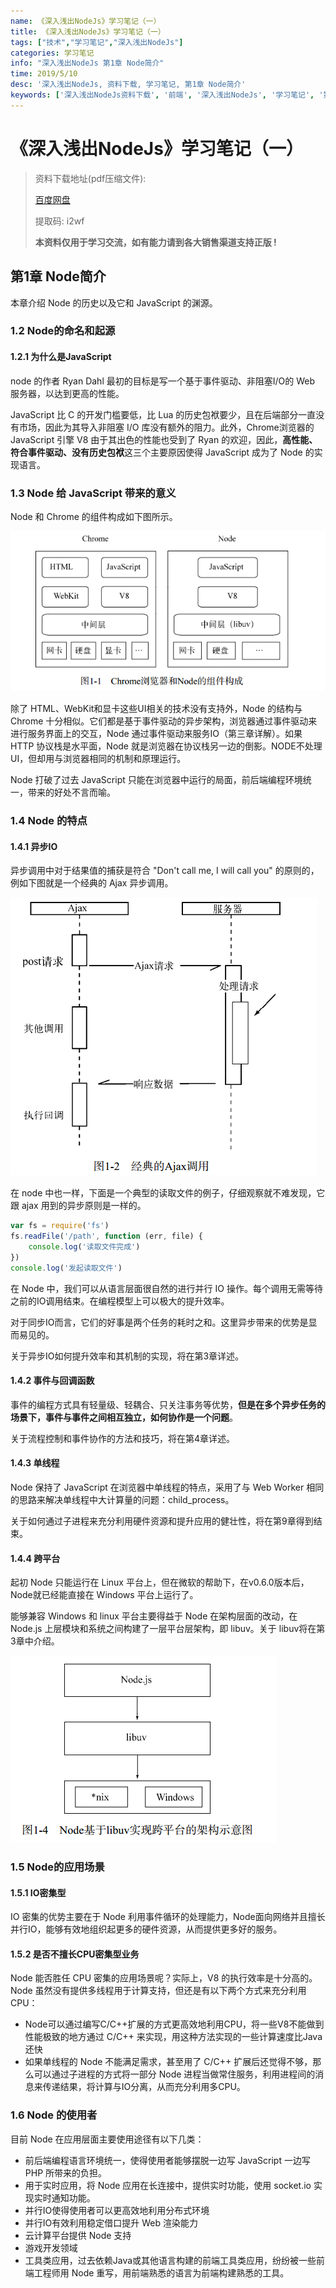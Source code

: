 ```yaml
---
name: 《深入浅出NodeJs》学习笔记（一）
title: 《深入浅出NodeJs》学习笔记（一）
tags: ["技术","学习笔记","深入浅出NodeJs"]
categories: 学习笔记
info: "深入浅出NodeJs 第1章 Node简介"
time: 2019/5/10
desc: '深入浅出NodeJs, 资料下载, 学习笔记, 第1章 Node简介'
keywords: ['深入浅出NodeJs资料下载', '前端', '深入浅出NodeJs', '学习笔记', '第1章 Node简介']
---
```


# 《深入浅出NodeJs》学习笔记（一）

> 资料下载地址(pdf压缩文件):
>
> [百度网盘](https://pan.baidu.com/s/1x1MF7mnh3eZD4Ovmk5D3TA)
>
> 提取码: i2wf
>
> **本资料仅用于学习交流，如有能力请到各大销售渠道支持正版 !**

## 第1章 Node简介

本章介绍 Node 的历史以及它和 JavaScript 的渊源。

### 1.2 Node的命名和起源

#### 1.2.1 为什么是JavaScript

node 的作者 Ryan Dahl 最初的目标是写一个基于事件驱动、非阻塞I/O的 Web 服务器，以达到更高的性能。

JavaScript 比 C 的开发门槛要低，比 Lua 的历史包袱要少，且在后端部分一直没有市场，因此为其导入非阻塞 I/O 库没有额外的阻力。此外，Chrome浏览器的 JavaScript 引擎 V8 由于其出色的性能也受到了 Ryan 的欢迎，因此，**高性能、符合事件驱动、没有历史包袱**这三个主要原因使得 JavaScript 成为了 Node 的实现语言。

### 1.3 Node 给 JavaScript 带来的意义

Node 和 Chrome 的组件构成如下图所示。

![nodeAndChrome.png](./images/nodeAndChrome.png)

除了 HTML、WebKit和显卡这些UI相关的技术没有支持外，Node 的结构与 Chrome 十分相似。它们都是基于事件驱动的异步架构，浏览器通过事件驱动来进行服务界面上的交互，Node 通过事件驱动来服务IO（第三章详解）。如果 HTTP 协议栈是水平面，Node 就是浏览器在协议栈另一边的倒影。NODE不处理UI，但却用与浏览器相同的机制和原理运行。

Node 打破了过去 JavaScript 只能在浏览器中运行的局面，前后端编程环境统一，带来的好处不言而喻。

### 1.4 Node 的特点

#### 1.4.1 异步IO

异步调用中对于结果值的捕获是符合 "Don't call me, I will call you" 的原则的，例如下图就是一个经典的 Ajax 异步调用。

![ajax异步调用.png](./images/ajaxAsync.png)

在 node 中也一样，下面是一个典型的读取文件的例子，仔细观察就不难发现，它跟 ajax 用到的异步原则是一样的。

```javascript
var fs = require('fs')
fs.readFile('/path', function (err, file) {
    console.log('读取文件完成')
})
console.log('发起读取文件')
```

在 Node 中，我们可以从语言层面很自然的进行并行 IO 操作。每个调用无需等待之前的IO调用结束。在编程模型上可以极大的提升效率。

对于同步IO而言，它们的好事是两个任务的耗时之和。这里异步带来的优势是显而易见的。

关于异步IO如何提升效率和其机制的实现，将在第3章详述。

#### 1.4.2 事件与回调函数

事件的编程方式具有轻量级、轻耦合、只关注事务等优势，**但是在多个异步任务的场景下，事件与事件之间相互独立，如何协作是一个问题**。

关于流程控制和事件协作的方法和技巧，将在第4章详述。

#### 1.4.3 单线程

Node 保持了 JavaScript 在浏览器中单线程的特点，采用了与 Web Worker 相同的思路来解决单线程中大计算量的问题：child_process。

关于如何通过子进程来充分利用硬件资源和提升应用的健壮性，将在第9章得到结束。

#### 1.4.4 跨平台

起初 Node 只能运行在 Linux 平台上，但在微软的帮助下，在v0.6.0版本后，Node就已经能直接在 Windows 平台上运行了。

能够兼容 Windows 和 linux 平台主要得益于 Node 在架构层面的改动，在 Node.js 上层模块和系统之间构建了一层平台层架构，即 libuv。关于 libuv将在第3章中介绍。

![libuv架构.png](./images/libuv.png)

### 1.5 Node的应用场景

#### 1.5.1 IO密集型

IO 密集的优势主要在于 Node 利用事件循环的处理能力，Node面向网络并且擅长并行IO，能够有效地组织起更多的硬件资源，从而提供更多好的服务。

#### 1.5.2 是否不擅长CPU密集型业务

Node 能否胜任 CPU 密集的应用场景呢？实际上，V8 的执行效率是十分高的。Node 虽然没有提供多线程用于计算支持，但还是有以下两个方式来充分利用CPU：

- Node可以通过编写C/C++扩展的方式更高效地利用CPU，将一些V8不能做到性能极致的地方通过 C/C++ 来实现，用这种方法实现的一些计算速度比Java还快
- 如果单线程的 Node 不能满足需求，甚至用了 C/C++ 扩展后还觉得不够，那么可以通过子进程的方式将一部分 Node 进程当做常住服务，利用进程间的消息来传递结果，将计算与IO分离，从而充分利用多CPU。

### 1.6 Node 的使用者

目前 Node 在应用层面主要使用途径有以下几类：

- 前后端编程语言环境统一，使得使用者能够摆脱一边写 JavaScript 一边写 PHP 所带来的负担。
- 用于实时应用，将 Node 应用在长连接中，提供实时功能，使用 socket.io 实现实时通知功能。
- 并行IO使得使用者可以更高效地利用分布式环境
- 并行IO有效利用稳定借口提升 Web 渲染能力
- 云计算平台提供 Node 支持
- 游戏开发领域
- 工具类应用，过去依赖Java或其他语言构建的前端工具类应用，纷纷被一些前端工程师用 Node 重写，用前端熟悉的语言为前端构建熟悉的工具。 